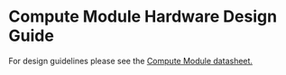 # Compute Module Hardware Design Guide

For design guidelines please see the [Compute Module datasheet.](/hardware/computemodule/datasheets/rpi_DATA_CM_2p0.pdf)
